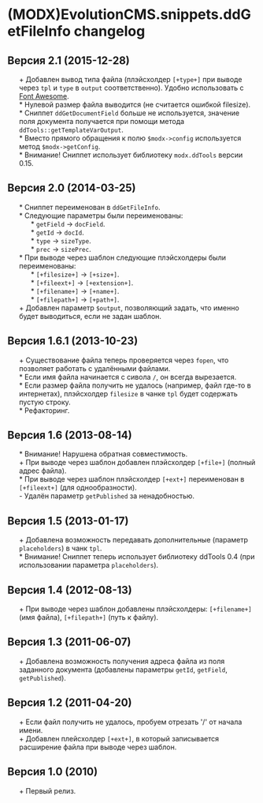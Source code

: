 # (MODX)EvolutionCMS.snippets.ddGetFileInfo changelog


## Версия 2.1 (2015-12-28)
* \+ Добавлен вывод типа файла (плэйсхолдер `[+type+]` при выводе через `tpl` и `type` в `output` соответственно). Удобно использовать с [Font Awesome](http://fontawesome.io/).
* \* Нулевой размер файла выводится (не считается ошибкой filesize).
* \* Сниппет `ddGetDocumentField` больше не используется, значение поля документа получается при помощи метода `ddTools::getTemplateVarOutput`.
* \* Вместо прямого обращения к полю `$modx->config` используется метод `$modx->getConfig`.
* \* Внимание! Сниппет использует библиотеку `modx.ddTools` версии 0.15.


## Версия 2.0 (2014-03-25)
* \* Сниппет переименован в `ddGetFileInfo`.
* \* Следующие параметры были переименованы:
	* \* `getField` → `docField`.
	* \* `getId` → `docId`.
	* \* `type` → `sizeType`.
	* \* `prec` → `sizePrec`.
* \* При выводе через шаблон следующие плэйсхолдеры были переименованы:
	* \* `[+filesize+]` → `[+size+]`.
	* \* `[+fileext+]` → `[+extension+]`.
	* \* `[+filename+]` → `[+name+]`.
	* \* `[+filepath+]` → `[+path+]`.
* \+ Добавлен параметр `$output`, позволяющий задать, что именно будет выводиться, если не задан шаблон.


## Версия 1.6.1 (2013-10-23)
* \+ Существование файла теперь проверяется через `fopen`, что позволяет работать с удалёнными файлами.
* \* Если имя файла начинается с сивола `/`, он всегда вырезается.
* \* Если размер файла получить не удалось (например, файл где-то в интернетах), плэйсхолдер `filesize` в чанке `tpl` будет содержать пустую строку.
* \* Рефакторинг.


## Версия 1.6 (2013-08-14)
* \* Внимание! Нарушена обратная совместимость.
* \+ При выводе через шаблон добавлен плэйсхолдер `[+file+]` (полный адрес файла).
* \* При выводе через шаблон плэйсхолдер `[+ext+]` переименован в `[+fileext+]` (для однообразности).
* \- Удалён параметр `getPublished` за ненадобностью.


## Версия 1.5 (2013-01-17)
* \+ Добавлена возможность передавать дополнительные (параметр `placeholders`) в чанк `tpl`.
* \* Внимание! Сниппет теперь использует библиотеку ddTools 0.4 (при использовании параметра `placeholders`).


## Версия 1.4 (2012-08-13)
* \+ При выводе через шаблон добавлены плэйсхолдеры: `[+filename+]` (имя файла), `[+filepath+]` (путь к файлу).


## Версия 1.3 (2011-06-07)
* \+ Добавлена возможность получения адреса файла из поля заданного документа (добавлены параметры `getId`, `getField`, `getPublished`).


## Версия 1.2 (2011-04-20)
* \+ Если файл получить не удалось, пробуем отрезать '/' от начала имени.
* \+ Добавлен плейсхолдер `[+ext+]`, в который записывается расширение файла при выводе через шаблон.


## Версия 1.0 (2010)
* \+ Первый релиз.


<link rel="stylesheet" type="text/css" href="https://DivanDesign.ru/assets/files/ddMarkdown.css" />
<style>ul{list-style:none;}</style>